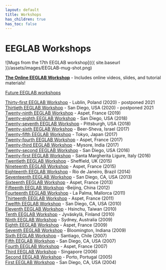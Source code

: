 ```yaml
---
layout: default
title: Workshops
has_children: true
has_toc: false
---
```

# EEGLAB Workshops

![Mugs from the 17th EEGLAB workshop]({{ site.baseurl }}/assets/images/EEGLAB-mug-shot.png)

[<b>The Online EEGLAB Workshop</b>](/workshops/Online_EEGLAB_Workshop) - Includes online videos, slides, and tutorial materials!

[Future EEGLAB workshops](/workshops/Future_workshops)

[Thirty-first EEGLAB Workshop](/workshops/EEGLAB_2020_Lublin) - Lublin, Poland (2020) - postponed 2021  
[Thirtieth EEGLAB Workshop](http://eeglab2020.ucsd.edu) - San Diego, USA (2020) - postponed 2021  
[Twenty-ninth EEGLAB Workshop](/workshops/EEGLAB_2019_Aspet) - Aspet, France (2019)  
[Twenty-eighth EEGLAB Workshop](/workshops/EEGLAB_2018_at_UCSD) - San Diego, USA (2018)  
[Twenty-seventh EEGLAB Workshop](/workshops/EEGLAB_2018_Pittsburgh) - Pittsburgh, USA (2018)  
[Twenty-sixth EEGLAB Workshop](/workshops/EEGLAB_2017_Israel) - Beer-Sheva, Israel (2017)  
[Twenty-fifth EEGLAB Workshop](/workshops/EEGLAB_2017_Japan) - Tokyo, Japan (2017)  
[Twenty-fourth EEGLAB Workshop](/workshops/EEGLAB_2017_Aspet) - Aspet, France (2017)  
[Twenty-third EEGLAB Workshop](/workshops/EEGLAB_2017_Mysore) - Mysore, India (2017)  
[Twenty-second EEGLAB Workshop](/workshops/EEGLAB_2016_at_UCSD) - San Diego, USA (2016)   
[Twenty-first EEGLAB Workshop](/workshops/EEGLAB_2016_SML) - Santa Margherita Ligure, Italy (2016)  
[Twentieth EEGLAB Workshop](/workshops/EEGLAB_2015_Sheffield) - Sheffield, UK (2015)  
[Nineteenth EEGLAB Workshop](/workshops/EEGLAB_2015_Aspet) - Aspet, France (2015)  
[Eighteenth EEGLAB Workshop](/workshops/EEGLAB_2014_Rio) - Rio de Janeiro, Brazil (2014)  
[Seventeenth EEGLAB Workshop](/workshops/EEGLAB_2013_UCSD) - San Diego, CA, USA (2013)  
[Sixteenth EEGLAB Workshop](/workshops/EEGLAB_2013_Aspet) - Aspet, France (2013)  
[Fifteenth EEGLAB Workshop](/workshops/EEGLAB_2012_Beijing) -Beijing, China (2012)  
[Fourteenth EEGLAB Workshop](/workshops/EEGLAB_2011_Mallorca) - La Palma, Mallorca (2011)  
[Thirteenth EEGLAB Workshop](/workshops/EEGLAB_2011_Aspet) - Aspet, France (2011)  
[Twelfth EEGLAB Workshop](/workshops/EEGLAB_2010_SanDiego) - San Diego, CA, USA (2010)  
[Eleventh EEGLAB Workshop](/workshops/Eleventh_EEGLAB_Workshop_Taiwan) - Hsinchu, Taiwan (2010)  
[Tenth EEGLAB Workshop](/workshops/EEGLAB_2010_Finland) - Jyväskylä, Finland (2010)  
[Ninth EEGLAB Workshop](/workshops/EEGLAB_2009_Australia) - Sydney, Australia (2009)  
[Eighth EEGLAB Workshop](/workshops/EEGLAB_2009_ASPET) - Aspet, France (2009)  
[Seventh EEGLAB Workshop](/workshops/EEGLAB_2009_Bloomington) - Bloomington, Indiana (2009)  
[Sixth EEGLAB Workshop](http://sccn.ucsd.edu/eeglab/workshops07/workshop_chile2007) - Santiago, Chile (2007)  
[Fifth EEGLAB Workshop](http://sccn.ucsd.edu/eeglab/workshops07/workshop_ucsd07) - San Diego, CA, USA (2007)  
[Fourth EEGLAB Workshop](http://sccn.ucsd.edu/eeglab/workshops07/workshop_france07) - Aspet, France (2007)  
[Third EEGLAB Workshop](http://sccn.ucsd.edu/eeglab/workshop06/) - Singapore (2006)  
[Second EEGLAB Workshop](http://sccn.ucsd.edu/eeglab/workshop05/) - Porto, Portugal (2005)  
[First EEGLAB Workshop](http://sccn.ucsd.edu/eeglab/workshop04/) - San Diego, CA, USA (2004)  

